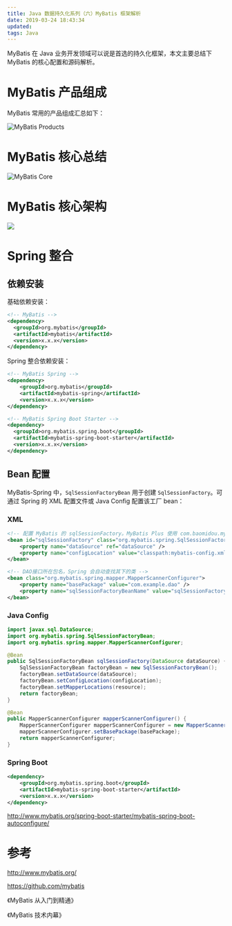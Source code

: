 ```yaml
---
title: Java 数据持久化系列（六）MyBatis 框架解析
date: 2019-03-24 18:43:34
updated:
tags: Java
---
```


MyBatis 在 Java 业务开发领域可以说是首选的持久化框架，本文主要总结下 MyBatis 的核心配置和源码解析。

# MyBatis 产品组成

MyBatis 常用的产品组成汇总如下：

![MyBatis Products](/img/mybatis/mybatis_products.png)

# MyBatis 核心总结

![MyBatis Core](/img/mybatis/mybatis_core.png)

# MyBatis 核心架构

![](/img/mybatis/mybatis_core_architecture.png)

# Spring 整合

## 依赖安装

基础依赖安装：

```xml
<!-- MyBatis -->
<dependency>
  <groupId>org.mybatis</groupId>
  <artifactId>mybatis</artifactId>
  <version>x.x.x</version>
</dependency>
```

Spring 整合依赖安装：

```xml
<!-- MyBatis Spring -->
<dependency>
    <groupId>org.mybatis</groupId>
    <artifactId>mybatis-spring</artifactId>
    <version>x.x.x</version>
</dependency>

<!-- MyBatis Spring Boot Starter -->
<dependency>
  <groupId>org.mybatis.spring.boot</groupId>
  <artifactId>mybatis-spring-boot-starter</artifactId>
  <version>x.x.x</version>
</dependency>
```

## Bean 配置

MyBatis-Spring 中，`SqlSessionFactoryBean` 用于创建 `SqlSessionFactory`。可通过 Spring 的 XML 配置文件或 Java Config 配置该工厂 bean：

### XML

```xml
<!-- 配置 MyBatis 的 sqlSessionFactory。MyBatis Plus 使用 com.baomidou.mybatisplus.spring.MybatisSqlSessionFactoryBean -->
<bean id="sqlSessionFactory" class="org.mybatis.spring.SqlSessionFactoryBean">
    <property name="dataSource" ref="dataSource" />
    <property name="configLocation" value="classpath:mybatis-config.xml"/>
</bean>

<!-- DAO接口所在包名，Spring 会自动查找其下的类 -->
<bean class="org.mybatis.spring.mapper.MapperScannerConfigurer">
    <property name="basePackage" value="com.example.dao" />
    <property name="sqlSessionFactoryBeanName" value="sqlSessionFactory"/>
</bean>
```

### Java Config

```java
import javax.sql.DataSource;
import org.mybatis.spring.SqlSessionFactoryBean;
import org.mybatis.spring.mapper.MapperScannerConfigurer;

@Bean
public SqlSessionFactoryBean sqlSessionFactory(DataSource dataSource) {
    SqlSessionFactoryBean factoryBean = new SqlSessionFactoryBean();
    factoryBean.setDataSource(dataSource);
    factoryBean.setConfigLocation(configLocation);
    factoryBean.setMapperLocations(resource);
    return factoryBean;
}

@Bean
public MapperScannerConfigurer mapperScannerConfigurer() {
    MapperScannerConfigurer mapperScannerConfigurer = new MapperScannerConfigurer();
    mapperScannerConfigurer.setBasePackage(basePackage);
    return mapperScannerConfigurer;
}
```

### Spring Boot

```xml
<dependency>
    <groupId>org.mybatis.spring.boot</groupId>
    <artifactId>mybatis-spring-boot-starter</artifactId>
    <version>x.x.x</version>
</dependency>
```

http://www.mybatis.org/spring-boot-starter/mybatis-spring-boot-autoconfigure/

# 参考

http://www.mybatis.org/

https://github.com/mybatis

《MyBatis 从入门到精通》

《MyBatis 技术内幕》